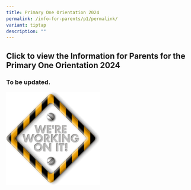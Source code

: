 ```yaml
---
title: Primary One Orientation 2024
permalink: /info-for-parents/p1/permalink/
variant: tiptap
description: ""
---
```

<h2>Click to view the Information for Parents for the Primary One Orientation 2024</h2>
<h3>To be updated.</h3>
<div class="isomer-image-wrapper">
<img style="width: 50%;" height="auto" width="100%" alt="" src="/images/underconstruction.gif">
</div>
<p></p>